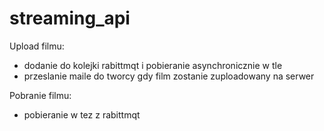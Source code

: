 # streaming_api

Upload filmu:
- dodanie do kolejki rabittmqt i pobieranie asynchronicznie w tle
- przeslanie maile do tworcy gdy film zostanie zuploadowany na serwer


Pobranie filmu:
- pobieranie w tez z rabittmqt